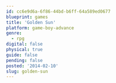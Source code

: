 ```yaml
---
id: cc6e9d6a-6f86-44bd-b6ff-64a589ed0677
blueprint: games
title: 'Golden Sun'
platform: game-boy-advance
genre:
  - rpg
digital: false
physical: true
guide: false
pending: false
posted: '2014-02-10'
slug: golden-sun
---
```

